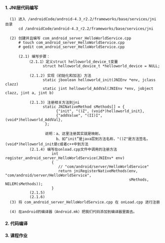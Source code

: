 #### 1. JNI层代码编写
      
      (1) 进入 /androidCode/android-4.3_r2.2/frameworks/base/services/jni 目录
          cd /androidCode/android-4.3_r2.2/frameworks/base/services/jni
          
      (2) 创建并且编写 com_android_server_HelloWorldService.cpp 
          # touch com_android_server_HelloWorldService.cpp 
          # gedit com_android_server_HelloWorldService.cpp 
          
          (2.1) 编写步骤：
              （2.1.1）定义struct helloworld_device_t变量
                     struct helloworld_device_t *helloworld_device = NULL;
                     
               (2.1.2) 实现（初始化和加法）方法
                     static jboolean helloworld_init(JNIEnv *env, jclass clazz)
                     static jint helloworld_AddVal(JNIEnv *env, jobject clazz, jint a, jint b)
                     
               (2.1.3) 注册相关方法到jni
                     static JNINativeMethod sMethods[] = {
                           {"init", "()Z", (void*)helloworld_init},
                           {"addValue", "(II)I", (void*)helloworld_AddVal},
                      };
                      
                      说明：a、这里注册其实就是映射。
                           b、如“init”是java层到方法名称，"()Z"是方法签名，(void*)helloworld_init是c或者c++中到方法
               (2.1.4) 编写在onload.cpp文件中调用的注册方法
                         int register_android_server_HelloWorldService(JNIEnv* env)
                         {
                            // "com/android/server/HelloWorldService" 
                            return jniRegisterNativeMethods(env, "com/android/server/HelloWorldService",
                                                            sMethods, NELEM(sMethods));
                         }
               (2.1.5)
               (2.1.6)
      (3) 将 com_android_server_HelloWorldService.cpp 在 onLoad.cpp 进行注册
      
      (4) 在android的编译器（Android.mk）把我们代码添加到编译器里面去。
      
#### 2. 代码编译
#### 3. 课程作业
